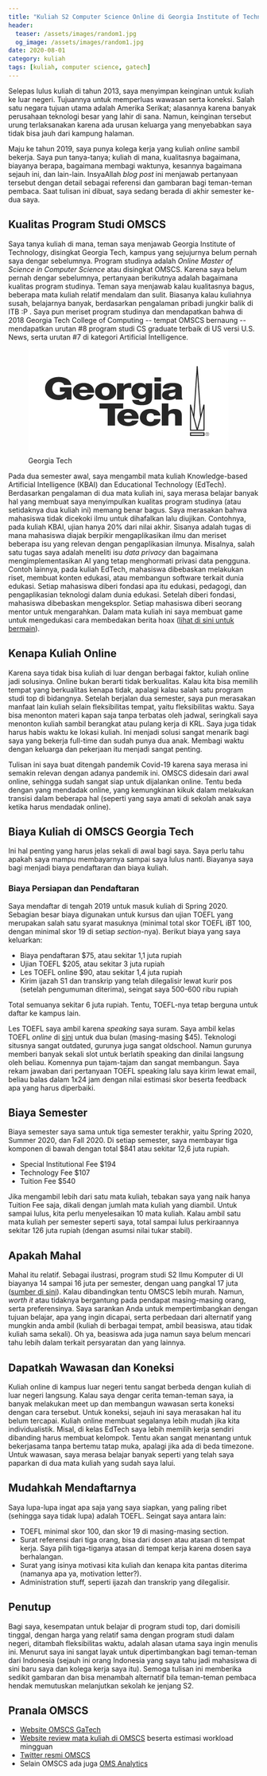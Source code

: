 ```yaml
---
title: "Kuliah S2 Computer Science Online di Georgia Institute of Technology"
header:
  teaser: /assets/images/random1.jpg
  og_image: /assets/images/random1.jpg
date: 2020-08-01
category: kuliah
tags: [kuliah, computer science, gatech]
---
```


Selepas lulus kuliah di tahun 2013, saya menyimpan keinginan untuk kuliah ke luar negeri. Tujuannya untuk memperluas wawasan serta koneksi. Salah satu negara tujuan utama adalah Amerika Serikat; alasannya karena banyak perusahaan teknologi besar yang lahir di sana. Namun, keinginan tersebut urung terlaksanakan karena ada urusan keluarga yang menyebabkan saya tidak bisa jauh dari kampung halaman.

Maju ke tahun 2019, saya punya kolega kerja yang kuliah _online_ sambil bekerja. Saya pun tanya-tanya; kuliah di mana, kualitasnya bagaimana, biayanya berapa, bagaimana membagi waktunya, kesannya bagaimana sejauh ini, dan lain-lain. InsyaAllah _blog post_ ini menjawab pertanyaan tersebut dengan detail sebagai referensi dan gambaran bagi teman-teman pembaca. Saat tulisan ini dibuat, saya sedang berada di akhir semester ke-dua saya.

## Kualitas Program Studi OMSCS

Saya tanya kuliah di mana, teman saya menjawab Georgia Institute of Technology, disingkat Georgia Tech, kampus yang sejujurnya belum pernah saya dengar sebelumnya. Program studinya adalah _Online Master of Science in Computer Science_ atau disingkat OMSCS. Karena saya belum pernah dengar sebelumnya, pertanyaan berikutnya adalah bagaimana kualitas program studinya. Teman saya menjawab kalau kualitasnya bagus, beberapa mata kuliah relatif mendalam dan sulit. Biasanya kalau kuliahnya susah, belajarnya banyak, berdasarkan pengalaman pribadi jungkir balik di ITB :P . Saya pun meriset program studinya dan mendapatkan bahwa di 2018 Georgia Tech College of Computing -- tempat OMSCS bernaung -- mendapatkan urutan #8 program studi CS graduate terbaik di US versi U.S. News, serta urutan #7 di kategori Artificial Intelligence.

<figure class="third center">
  <img src="/assets/images/20200801_gatech.png">
  <figcaption>Georgia Tech</figcaption>
</figure>

Pada dua semester awal, saya mengambil mata kuliah Knowledge-based Artificial Intelligence (KBAI) dan Educational Technology (EdTech). Berdasarkan pengalaman di dua mata kuliah ini, saya merasa belajar banyak hal yang membuat saya menyimpulkan kualitas program studinya (atau setidaknya dua kuliah ini) memang benar bagus. Saya merasakan bahwa mahasiswa tidak dicekoki ilmu untuk dihafalkan lalu diujikan. Contohnya, pada kuliah KBAI, ujian hanya 20% dari nilai akhir. Sisanya adalah tugas di mana mahasiswa diajak berpikir mengaplikasikan ilmu dan meriset beberapa isu yang relevan dengan pengaplikasian ilmunya. Misalnya, salah satu tugas saya adalah meneliti isu _data privacy_ dan bagaimana mengimplementasikan AI yang tetap menghormati privasi data pengguna. Contoh lainnya, pada kuliah EdTech, mahasiswa dibebaskan melakukan riset, membuat konten edukasi, atau membangun software terkait dunia edukasi. Setiap mahasiswa diberi fondasi apa itu edukasi, pedagogi, dan pengaplikasian teknologi dalam dunia edukasi. Setelah diberi fondasi, mahasiswa dibebaskan mengeksplor. Setiap mahasiswa diberi seorang mentor untuk mengarahkan. Dalam mata kuliah ini saya membuat game untuk mengedukasi cara membedakan berita hoax ([lihat di sini untuk bermain](https://fake-news-detective.vercel.app/)).

## Kenapa Kuliah Online

Karena saya tidak bisa kuliah di luar dengan berbagai faktor, kuliah online jadi solusinya. Online bukan berarti tidak berkualitas. Kalau kita bisa memilih tempat yang berkualitas kenapa tidak, apalagi kalau salah satu program studi top di bidangnya. Setelah berjalan dua semester, saya pun merasakan manfaat lain kuliah selain fleksibilitas tempat, yaitu fleksibilitas waktu. Saya bisa menonton materi kapan saja tanpa terbatas oleh jadwal, seringkali saya menonton kuliah sambil berangkat atau pulang kerja di KRL. Saya juga tidak harus habis waktu ke lokasi kuliah. Ini menjadi solusi sangat menarik bagi saya yang bekerja full-time dan sudah punya dua anak. Membagi waktu dengan keluarga dan pekerjaan itu menjadi sangat penting.

Tulisan ini saya buat ditengah pandemik Covid-19 karena saya merasa ini semakin relevan dengan adanya pandemik ini. OMSCS didesain dari awal online, sehingga sudah sangat siap untuk dijalankan online. Tentu beda dengan yang mendadak online, yang kemungkinan kikuk dalam melakukan transisi dalam beberapa hal (seperti yang saya amati di sekolah anak saya ketika harus mendadak online).

## Biaya Kuliah di OMSCS Georgia Tech

Ini hal penting yang harus jelas sekali di awal bagi saya. Saya perlu tahu apakah saya mampu membayarnya sampai saya lulus nanti. Biayanya saya bagi menjadi biaya pendaftaran dan biaya kuliah.

### Biaya Persiapan dan Pendaftaran

Saya mendaftar di tengah 2019 untuk masuk kuliah di Spring 2020. Sebagian besar biaya digunakan untuk kursus dan ujian TOEFL yang merupakan salah satu syarat masuknya (minimal total skor TOEFL iBT 100, dengan minimal skor 19 di setiap _section_-nya). Berikut biaya yang saya keluarkan:

- Biaya pendaftaran $75, atau sekitar 1,1 juta rupiah
- Ujian TOEFL $205, atau sekitar 3 juta rupiah
- Les TOEFL online $90, atau sekitar 1,4 juta rupiah
- Kirim ijazah S1 dan transkrip yang telah dilegalisir lewat kurir pos (setelah pengumuman diterima), seingat saya 500-600 ribu rupiah

Total semuanya sekitar 6 juta rupiah. Tentu, TOEFL-nya tetap berguna untuk daftar ke kampus lain.

Les TOEFL saya ambil karena _speaking_ saya suram. Saya ambil kelas TOEFL _online_ di [sini](https://onlinetoeflcourse.com/) untuk dua bulan (masing-masing $45). Teknologi situsnya sangat outdated, gurunya juga sangat oldschool. Namun gurunya memberi banyak sekali slot untuk berlatih speaking dan dinilai langsung oleh beliau. Komennya pun tajam-tajam dan sangat membangun. Saya rekam jawaban dari pertanyaan TOEFL speaking lalu saya kirim lewat email, beliau balas dalam 1x24 jam dengan nilai estimasi skor beserta feedback apa yang harus diperbaiki.

## Biaya Semester

Biaya semester saya sama untuk tiga semester terakhir, yaitu Spring 2020, Summer 2020, dan Fall 2020. Di setiap semester, saya membayar tiga komponen di bawah dengan total $841 atau sekitar 12,6 juta rupiah.

- Special Institutional Fee $194
- Technology Fee $107
- Tuition Fee $540

Jika mengambil lebih dari satu mata kuliah, tebakan saya yang naik hanya Tuition Fee saja, dikali dengan jumlah mata kuliah yang diambil. Untuk sampai lulus, kita perlu menyelesaikan 10 mata kuliah. Kalau ambil satu mata kuliah per semester seperti saya, total sampai lulus perkiraannya sekitar 126 juta rupiah (dengan asumsi nilai tukar stabil).

## Apakah Mahal

Mahal itu relatif. Sebagai ilustrasi, program studi S2 Ilmu Komputer di UI biayanya 14 sampai 16 juta per semester, dengan uang pangkal 17 juta ([sumber di sini](https://www.ui.ac.id/pengantar-pendaftaran/biaya-pendidikan.html)). Kalau dibandingkan tentu OMSCS lebih murah. Namun, _worth it_ atau tidaknya bergantung pada pendapat masing-masing orang, serta preferensinya. Saya sarankan Anda untuk mempertimbangkan dengan tujuan belajar, apa yang ingin dicapai, serta perbedaan dari alternatif yang mungkin anda ambil (kuliah di berbagai tempat, ambil beasiswa, atau tidak kuliah sama sekali). Oh ya, beasiswa ada juga namun saya belum mencari tahu lebih dalam terkait persyaratan dan yang lainnya.

## Dapatkah Wawasan dan Koneksi

Kuliah online di kampus luar negeri tentu sangat berbeda dengan kuliah di luar negeri langsung. Kalau saya dengar cerita teman-teman saya, ia banyak melakukan meet up dan membangun wawasan serta koneksi dengan cara tersebut. Untuk koneksi, sejauh ini saya merasakan hal itu belum tercapai. Kuliah online membuat segalanya lebih mudah jika kita individualistik. Misal, di kelas EdTech saya lebih memilih kerja sendiri dibanding harus membuat kelompok. Tentu akan sangat menantang untuk bekerjasama tanpa bertemu tatap muka, apalagi jika ada di beda timezone. Untuk wawasan, saya merasa belajar banyak seperti yang telah saya paparkan di dua mata kuliah yang sudah saya lalui.

## Mudahkah Mendaftarnya

Saya lupa-lupa ingat apa saja yang saya siapkan, yang paling ribet (sehingga saya tidak lupa) adalah TOEFL. Seingat saya antara lain:

- TOEFL minimal skor 100, dan skor 19 di masing-masing section.
- Surat referensi dari tiga orang, bisa dari dosen atau atasan di tempat kerja. Saya pilih tiga-tiganya atasan di tempat kerja karena dosen saya berhalangan.
- Surat yang isinya motivasi kita kuliah dan kenapa kita pantas diterima (namanya apa ya, motivation letter?).
- Administration stuff, seperti ijazah dan transkrip yang dilegalisir.

## Penutup

Bagi saya, kesempatan untuk belajar di program studi top, dari domisili tinggal, dengan harga yang relatif sama dengan program studi dalam negeri, ditambah fleksibilitas waktu, adalah alasan utama saya ingin menulis ini. Menurut saya ini sangat layak untuk dipertimbangkan bagi teman-teman dari Indonesia (sejauh ini orang Indonesia yang saya tahu jadi mahasiswa di sini baru saya dan kolega kerja saya itu). Semoga tulisan ini memberika sedikit gambaran dan bisa menambah alternatif bila teman-teman pembaca hendak memutuskan melanjutkan sekolah ke jenjang S2. 

## Pranala OMSCS

- [Website OMSCS GaTech](https://omscs.gatech.edu/explore-oms-cs)
- [Website review mata kuliah di OMSCS](https://omscentral.com/) beserta estimasi workload mingguan
- [Twitter resmi OMSCS](https://twitter.com/gtomscs)
- Selain OMSCS ada juga [OMS Analytics](https://www.gatech.edu/academics/degrees/masters/analytics-online-degree-oms-analytics)
